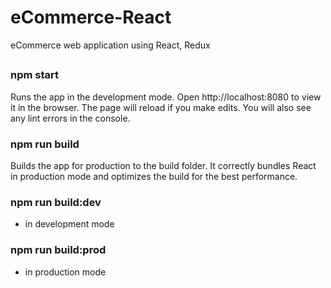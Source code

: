 # eCommerce-React
eCommerce web application using React, Redux

##
### npm start

Runs the app in the development mode. Open http://localhost:8080 to view it in the browser.
The page will reload if you make edits. You will also see any lint errors in the console.

### npm run build

Builds the app for production to the build folder. It correctly bundles React in production mode and optimizes the build for the best performance.

### npm run build:dev
- in development mode
### npm run build:prod
- in production mode

